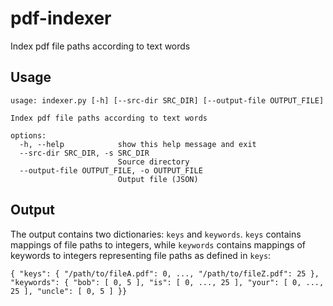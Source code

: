 # pdf-indexer
Index pdf file paths according to text words


## Usage

```
usage: indexer.py [-h] [--src-dir SRC_DIR] [--output-file OUTPUT_FILE]

Index pdf file paths according to text words

options:
  -h, --help            show this help message and exit
  --src-dir SRC_DIR, -s SRC_DIR
                        Source directory
  --output-file OUTPUT_FILE, -o OUTPUT_FILE
                        Output file (JSON)
```

## Output

The output contains two dictionaries: `keys` and `keywords`. `keys` contains mappings of file paths to integers, while `keywords` contains mappings of keywords to integers representing file paths as defined in `keys`:

```
{ "keys": { "/path/to/fileA.pdf": 0, ..., "/path/to/fileZ.pdf": 25 }, "keywords": { "bob": [ 0, 5 ], "is": [ 0, ..., 25 ], "your": [ 0, ..., 25 ], "uncle": [ 0, 5 ] }}
```

